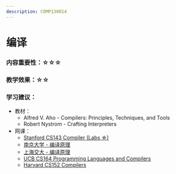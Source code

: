 ```yaml
---
description: COMP130014
---
```


# 编译

### 内容重要性：☆☆☆

### 教学效果：☆☆

### 学习建议：

* 教材：
  * Alfred V. Aho - Compilers: Principles, Techniques, and Tools
  * Robert Nystrom - Crafting Interpreters
* 网课：
  * [Stanford CS143 Compiler (Labs ☆)](https://csdiy.wiki/%E7%BC%96%E8%AF%91%E5%8E%9F%E7%90%86/CS143/)
  * [南京大学 - 编译原理](https://csdiy.wiki/%E7%BC%96%E8%AF%91%E5%8E%9F%E7%90%86/NJU-Compilers/#\_1)
  * [上海交大 - 编译原理](https://github.com/Kami-code/SE3355-Compliers-2021-Notes)
  * [UCB CS164 Programming Languages and Compilers](https://inst.eecs.berkeley.edu/\~cs164/fa22/)
  * [Harvard CS152 Compilers](https://www.bilibili.com/video/BV19A411E7Zu)


